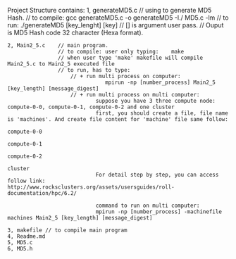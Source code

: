 
Project Structure contains: 
    1, generateMD5.c 
                    // using to generate MD5 Hash. 
                    // to compile: gcc generateMD5.c -o generateMD5 -I./ MD5.c -lm
                    // to run: ./generateMD5 [key_lenght] [key]
                    // [] is argument user pass.
                    // Ouput is MD5 Hash code 32 character (Hexa format).

    2, Main2_5.c    // main program. 
                    // to compile: user only typing:    make
                    // when user type 'make' makefile will compile Main2_5.c to Main2_5 executed file
                    // to run, has to type: 
                        // + run multi process on computer: 
                                   mpirun -np [number_process] Main2_5 [key_length] [message_digest]
                        // + run multi process on multi computer: 
                                suppose you have 3 three compute node: compute-0-0, compute-0-1, compute-0-2 and one cluster
                                first, you should create a file, file name is 'machines'. And create file content for 'machine' file same follow: 
                                                                                compute-0-0
                                                                                compute-0-1
                                                                                compute-0-2
                                                                                cluster
                                For detail step by step, you can access follow link:                                       http://www.rocksclusters.org/assets/usersguides/roll-documentation/hpc/6.2/

                                command to run on multi computer:
                                mpirun -np [number_process] -machinefile machines Main2_5 [key_length] [message_digest]

    3, makefile // to compile main program
    4, Readme.md
    5, MD5.c
    6, MD5.h    


                             
